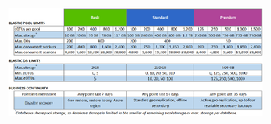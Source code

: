 ![Service tiers for elastic pools](./media/sql-database-service-tiers-table-elastic-db-pools/sql-database-service-tiers-table-elastic-db-pools.png) 